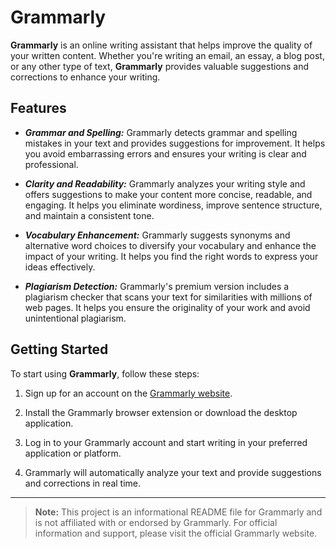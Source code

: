 # Grammarly

**Grammarly** is an online writing assistant that helps improve the quality of your written content. Whether you're writing an email, an essay, a blog post, or any other type of text, **Grammarly** provides valuable suggestions and corrections to enhance your writing.

## Features

- **_Grammar and Spelling:_** Grammarly detects grammar and spelling mistakes in your text and provides suggestions for improvement. It helps you avoid embarrassing errors and ensures your writing is clear and professional.

- **_Clarity and Readability:_** Grammarly analyzes your writing style and offers suggestions to make your content more concise, readable, and engaging. It helps you eliminate wordiness, improve sentence structure, and maintain a consistent tone.

- **_Vocabulary Enhancement:_** Grammarly suggests synonyms and alternative word choices to diversify your vocabulary and enhance the impact of your writing. It helps you find the right words to express your ideas effectively.

- **_Plagiarism Detection:_** Grammarly's premium version includes a plagiarism checker that scans your text for similarities with millions of web pages. It helps you ensure the originality of your work and avoid unintentional plagiarism.

## Getting Started

To start using **Grammarly**, follow these steps:

1. Sign up for an account on the [Grammarly website](https://www.grammarly.com/).

2. Install the Grammarly browser extension or download the desktop application.

3. Log in to your Grammarly account and start writing in your preferred application or platform.

4. Grammarly will automatically analyze your text and provide suggestions and corrections in real time.

---

> **Note:** This project is an informational README file for Grammarly and is not affiliated with or endorsed by Grammarly. For official information and support, please visit the official Grammarly website.
